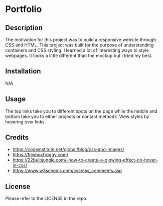 # Portfolio

## Description
The motivation for this project was to build a responsive website through CSS and HTML. This project was built for the purpose of understanding containers and CSS styling. I learned a lot of interesting ways to style webpages. It looks a little different than the mockup but i tried my best.

## Installation

N/A

## Usage

The top links take you to different spots on the page while the middle and bottom take you to either projects or contact methods. View styles by hovering over links.


## Credits

- https://codeinstitute.net/global/blog/css-and-images/
- https://flexboxfroggy.com/
- https://22bulbjungle.com/-how-to-create-a-glowing-effect-on-hover-in-css/
- https://www.w3schools.com/css/css_comments.asp

## License

Please refer to the LICENSE in the repo.